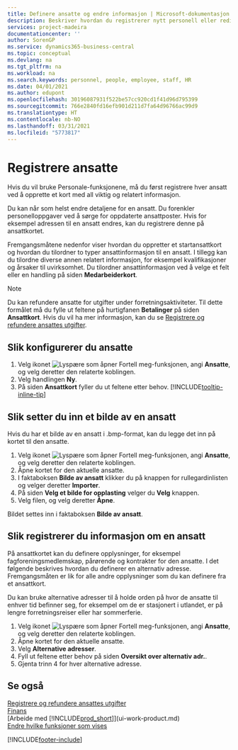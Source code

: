 ```yaml
---
title: Definere ansatte og endre informasjon | Microsoft-dokumentasjon
description: Beskriver hvordan du registrerer nytt personell eller redigerer informasjon om eksisterende ansatte.
services: project-madeira
documentationcenter: ''
author: SorenGP
ms.service: dynamics365-business-central
ms.topic: conceptual
ms.devlang: na
ms.tgt_pltfrm: na
ms.workload: na
ms.search.keywords: personnel, people, employee, staff, HR
ms.date: 04/01/2021
ms.author: edupont
ms.openlocfilehash: 30196087931f522be57cc920cd1f41d96d795399
ms.sourcegitcommit: 766e2840fd16efb901d211d7fa64d96766ac99d9
ms.translationtype: HT
ms.contentlocale: nb-NO
ms.lasthandoff: 03/31/2021
ms.locfileid: "5773817"
---
```

# <a name="register-employees"></a>Registrere ansatte
Hvis du vil bruke Personale-funksjonene, må du først registrere hver ansatt ved å opprette et kort med all viktig og relatert informasjon.

Du kan når som helst endre detaljene for en ansatt. Du forenkler personelloppgaver ved å sørge for oppdaterte ansattposter. Hvis for eksempel adressen til en ansatt endres, kan du registrere denne på ansattkortet.

Fremgangsmåtene nedenfor viser hvordan du oppretter et startansattkort og hvordan du tilordner to typer ansattinformasjon til en ansatt. I tillegg kan du tilordne diverse annen relatert informasjon, for eksempel kvalifikasjoner og årsaker til uvirksomhet. Du tilordner ansattinformasjon ved å velge et felt eller en handling på siden **Medarbeiderkort**.

> [!NOTE]  
> Du kan refundere ansatte for utgifter under forretningsaktiviteter. Til dette formålet må du fylle ut feltene på hurtigfanen **Betalinger** på siden **Ansattkort**. Hvis du vil ha mer informasjon, kan du se [Registrere og refundere ansattes utgifter](finance-how-record-reimburse-employee-expenses.md).

## <a name="to-set-up-an-employee"></a>Slik konfigurerer du ansatte
1. Velg ikonet ![Lyspære som åpner Fortell meg-funksjonen](media/ui-search/search_small.png "Fortell hva du vil gjøre"), angi **Ansatte**, og velg deretter den relaterte koblingen.
2. Velg handlingen **Ny**.
3. På siden **Ansattkort** fyller du ut feltene etter behov. [!INCLUDE[tooltip-inline-tip](includes/tooltip-inline-tip_md.md)]

## <a name="to-insert-a-picture-of-an-employee"></a>Slik setter du inn et bilde av en ansatt
Hvis du har et bilde av en ansatt i .bmp-format, kan du legge det inn på kortet til den ansatte.

1. Velg ikonet ![Lyspære som åpner Fortell meg-funksjonen](media/ui-search/search_small.png "Fortell hva du vil gjøre"), angi **Ansatte**, og velg deretter den relaterte koblingen.
2. Åpne kortet for den aktuelle ansatte.
3. I faktaboksen **Bilde av ansatt** klikker du på knappen for rullegardinlisten og velger deretter **Importer**.
4. På siden **Velg et bilde for opplasting** velger du **Velg** knappen.
5. Velg filen, og velg deretter **Åpne**.

Bildet settes inn i faktaboksen **Bilde av ansatt**.

## <a name="to-register-various-information-about-an-employee"></a>Slik registrerer du informasjon om en ansatt
På ansattkortet kan du definere opplysninger, for eksempel fagforeningsmedlemskap, pårørende og kontrakter for den ansatte. I det følgende beskrives hvordan du definerer en alternativ adresse. Fremgangsmåten er lik for alle andre opplysninger som du kan definere fra et ansattkort.

Du kan bruke alternative adresser til å holde orden på hvor de ansatte til enhver tid befinner seg, for eksempel om de er stasjonert i utlandet, er på lengre forretningsreiser eller har sommerferie.

1. Velg ikonet ![Lyspære som åpner Fortell meg-funksjonen](media/ui-search/search_small.png "Fortell hva du vil gjøre"), angi **Ansatte**, og velg deretter den relaterte koblingen.
2. Åpne kortet for den aktuelle ansatte.
3. Velg **Alternative adresser**.
4. Fyll ut feltene etter behov på siden **Oversikt over alternativ adr.**.
5. Gjenta trinn 4 for hver alternative adresse.

## <a name="see-also"></a>Se også
[Registrere og refundere ansattes utgifter](finance-how-record-reimburse-employee-expenses.md)  
[Finans](finance.md)  
[Arbeide med [!INCLUDE[prod_short](includes/prod_short.md)]](ui-work-product.md)  
[Endre hvilke funksjoner som vises](ui-experiences.md)


[!INCLUDE[footer-include](includes/footer-banner.md)]